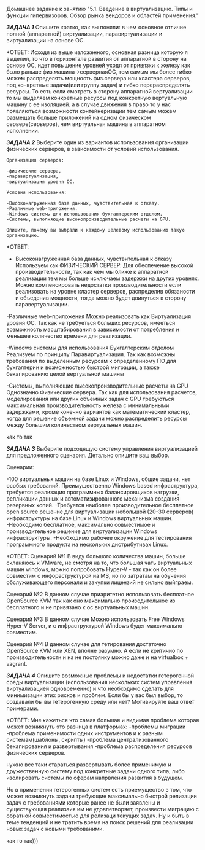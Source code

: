 Домашнее задание к занятию "5.1. Введение в виртуализацию. Типы и функции гипервизоров. Обзор рынка вендоров и областей применения."


***ЗАДАЧА 1***
  Опишите кратко, как вы поняли: в чем основное отличие полной (аппаратной) виртуализации,  паравиртуализации и виртуализации на основе ОС.

*ОТВЕТ:
Исходя из выше изложенного, основная разница которую я выделил, то что в горизонтале развития от аппаратной в сторону на основе ОС, идет повышение уровней уходя от привязки к железу как было раньше физ.машина->сервернаяОС, тем самым мы более гибко можем распределять мощность физ.сервера или кластера серверов, под конкретные задачи(или группу задач) и гибко перераспределять ресурсы.
То есть если смотреть в сторону аппаратной вертуализации то мы выделяем конкретные ресурсы под конкретную вертуальную машину с ее изоляцией. а в случае движения в право то у нас появляються возможности контейнеризации тем самым можем размещать больше приложений на одном физическом сервере(серверов), чем виртуальная машина в аппаратном исполнении. 


***ЗАДАЧА 2***
  Выберите один из вариантов использования организации физических серверов, в зависимости от    условий использования.

	Организация серверов:

	-физические сервера,
	-паравиртуализация,
	-виртуализация уровня ОС.

	Условия использования:

	-Высоконагруженная база данных, чувствительная к отказу.
	-Различные web-приложения.
	-Windows системы для использования бухгалтерским отделом.
	-Системы, выполняющие высокопроизводительные расчеты на GPU.

	Опишите, почему вы выбрали к каждому целевому использованию такую организацию.

*ОТВЕТ:
 - Высоконагруженная база данных, чувствительная к отказу
Используем как ФИЗИЧЕСКИЙ СЕРВЕР. 
Для обеспечение высокой производительности, так как чем мы ближе к аппаратной реализации тем мы больше исключаем задержки на других уровнях.
Можно компенсировать недостатки производительности если реализовать на уровне кластер серверов, распределив обязаности и объеденив мощности, тогда можно будет двинуться в сторону паравертуализации.
              
 -Различные web-приложения
Можно реализовать как Виртуализация уровня ОС.
Так как не требуеться больших ресурсов, имееться возможность масштабирования в зависимости от потребления и меньшее количество времени для реализации.

 -Windows системы для использования Бухгалтерским отделом
Реализуем по принципу Паравиртуализация.
Так как возможны требования по выделенным ресурсам к определенному ПО для бухгалтерии и возможностью быстрой миграции, а также бекапированию целой вертуальной машины 
        
 -Системы, выполняющие высокопроизводительные расчеты на GPU
Однозначно Физические сервера.
Так как для использования расчетов, моделирования или других объемных задач с GPU требуються максимальная производительность железа с минимальными задержками, кроме конечно вариантов как математический кластер, когда для решение объемной задачи можно распределить ресурсы между большим количеством вертуальных машин.

как то так
        

***ЗАДАЧА 3***
Выберите подходящую систему управления виртуализацией для предложенного сценария. Детально опишите ваш выбор.

  Сценарии:

-100 виртуальных машин на базе Linux и Windows, общие задачи, нет особых требований. Преимущественно Windows based инфраструктура, требуется реализация программных балансировщиков нагрузки, репликации данных и автоматизированного механизма создания резервных копий.
-Требуется наиболее производительное бесплатное open source решение для виртуализации небольшой (20-30 серверов) инфраструктуры на базе Linux и Windows виртуальных машин.
-Необходимо бесплатное, максимально совместимое и производительное решение для виртуализации Windows инфраструктуры.
-Необходимо рабочее окружение для тестирования программного продукта на нескольких дистрибутивах Linux.

*ОТВЕТ:
Сценарий №1 В виду большого количества машин, больше скланяюсь к VMware, не смотря на то, что большая чать виртуальных машин windows, можно попробовать Hyper-V - так как он более совместим с инфораструктурой на MS, но по затратам на обучения обслуживающего персонали и закупки лицензий не сильно выйграем.
       
Сценарий №2 В данном случае приаритетно использовать бесплатное OpenSource KVM так как оно максимально произодительное из бесплатного и не привязано к ос виртуальных машин.
    
Сценарий №3 В данном случае Можно использовать Free Windows Hyper-V Server, и с инфраструктурой Windows будет максимально совместим.
       
Сценарий №4 В данном случае для тетирования достаточно OpenSource KVM или XEN, вполне разумно. 
А если не критично по производительности и на не постоянку можно даже и на virtualbox + vagrant.


***ЗАДАЧА 4***
  Опишите возможные проблемы и недостатки гетерогенной среды виртуализации (использования нескольких систем управления виртуализацией одновременно) и что необходимо сделать для   минимизации этих рисков и проблем. Если бы у вас был выбор, то создавали бы вы гетерогенную   среду или нет? Мотивируйте ваш ответ примерами.

*ОТВЕТ:
Мне кажеться что самая большая и видимая проблема которая может возникнуть это разница в платформах:
-проблемы миграции
-проблема применимости одних инструментов и к разным системам(шаблоны, скрипты)
-проблема централизованного бекапирования и развертывания
-проблема распределения ресурсов физических серверов.

нужно все таки стараться развертывать более применимую и дружественную систему под конкретные задачи одного типа, либо изолировать системы по сферам напрвления развития в будущем.

Но в применении гетерогенных систем есть приемущество в том, что может возникнуть задачи требующие максимально быстрой релизации задач с требованиями которые ранее не были заявлены и существующая реализаия им не удовлетворяет, произвести миграцию с обратной совместимостью для релизаци текущих задач. Ну и быть в теме тенденций и не тратить время на поиск решений для реализации новых задач с новыми требованими.

как то так)))
